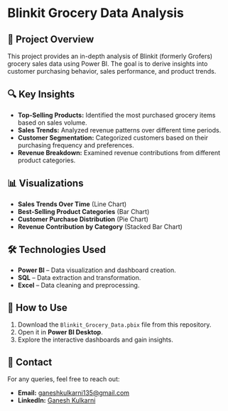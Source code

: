 # Blinkit Grocery Data Analysis

## 📌 Project Overview
This project provides an in-depth analysis of Blinkit (formerly Grofers) grocery sales data using Power BI. The goal is to derive insights into customer purchasing behavior, sales performance, and product trends.

## 🔍 Key Insights
- **Top-Selling Products:** Identified the most purchased grocery items based on sales volume.
- **Sales Trends:** Analyzed revenue patterns over different time periods.
- **Customer Segmentation:** Categorized customers based on their purchasing frequency and preferences.
- **Revenue Breakdown:** Examined revenue contributions from different product categories.

## 📊 Visualizations
- **Sales Trends Over Time** (Line Chart)
- **Best-Selling Product Categories** (Bar Chart)
- **Customer Purchase Distribution** (Pie Chart)
- **Revenue Contribution by Category** (Stacked Bar Chart)

## 🛠️ Technologies Used
- **Power BI** – Data visualization and dashboard creation.
- **SQL** – Data extraction and transformation.
- **Excel** – Data cleaning and preprocessing.

## 📂 How to Use
1. Download the `Blinkit_Grocery_Data.pbix` file from this repository.
2. Open it in **Power BI Desktop**.
3. Explore the interactive dashboards and gain insights.

## 📧 Contact
For any queries, feel free to reach out:
- **Email:** ganeshkulkarni135@gmail.com
- **LinkedIn:** [Ganesh Kulkarni](https://www.linkedin.com/in/ganesh-kulkarni-ab81a4224/)


